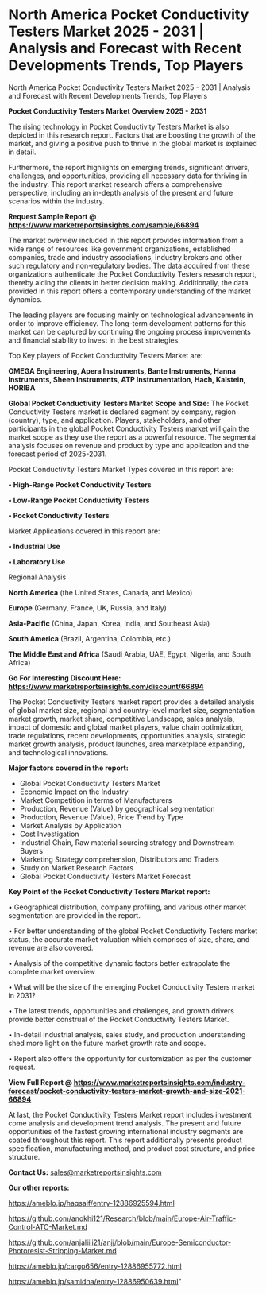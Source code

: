 # North America Pocket Conductivity Testers Market 2025 - 2031 | Analysis and Forecast with Recent Developments Trends, Top Players
North America Pocket Conductivity Testers Market 2025 - 2031 | Analysis and Forecast with Recent Developments Trends, Top Players

<Strong> Pocket Conductivity Testers Market Overview 2025 - 2031</strong>

The rising technology in Pocket Conductivity Testers Market is also depicted in this research report. Factors that are boosting the growth of the market, and giving a positive push to thrive in the global market is explained in detail.

Furthermore, the report highlights on emerging trends, significant drivers, challenges, and opportunities, providing all necessary data for thriving in the industry. This report market research offers a comprehensive perspective, including an in-depth analysis of the present and future scenarios within the industry.

<strong>Request Sample Report @ <a href=https://www.marketreportsinsights.com/sample/66894>https://www.marketreportsinsights.com/sample/66894</a></strong>

The market overview included in this report provides information from a wide range of resources like government organizations, established companies, trade and industry associations, industry brokers and other such regulatory and non-regulatory bodies. The data acquired from these organizations authenticate the Pocket Conductivity Testers research report, thereby aiding the clients in better decision making. Additionally, the data provided in this report offers a contemporary understanding of the market dynamics.

The leading players are focusing mainly on technological advancements in order to improve efficiency. The long-term development patterns for this market can be captured by continuing the ongoing process improvements and financial stability to invest in the best strategies.

Top Key players of Pocket Conductivity Testers Market are:

<strong>OMEGA Engineering, Apera Instruments, Bante Instruments, Hanna Instruments, Sheen Instruments, ATP Instrumentation, Hach, Kalstein, HORIBA</strong>

<strong><b>Global Pocket Conductivity Testers Market Scope and Size:</b></strong>
The Pocket Conductivity Testers market is declared segment by company, region (country), type, and application. Players, stakeholders, and other participants in the global Pocket Conductivity Testers market will gain the market scope as they use the report as a powerful resource. The segmental analysis focuses on revenue and product by type and application and the forecast period of 2025-2031.

Pocket Conductivity Testers Market Types covered in this report are:

<strong>• High-Range Pocket Conductivity Testers

• Low-Range Pocket Conductivity Testers

• Pocket Conductivity Testers</strong>

Market Applications covered in this report are:

<strong>• Industrial Use

• Laboratory Use</strong> 

Regional Analysis

<strong>North America</strong> (the United States, Canada, and Mexico)

<strong>Europe</strong> (Germany, France, UK, Russia, and Italy)

<strong>Asia-Pacific</strong> (China, Japan, Korea, India, and Southeast Asia)

<strong>South America</strong> (Brazil, Argentina, Colombia, etc.)

<strong>The Middle East and Africa</strong> (Saudi Arabia, UAE, Egypt, Nigeria, and South Africa)

<strong>Go For Interesting Discount Here: <a href=https://www.marketreportsinsights.com/discount/66894>https://www.marketreportsinsights.com/discount/66894</a></strong>

The Pocket Conductivity Testers market report provides a detailed analysis of global market size, regional and country-level market size, segmentation market growth, market share, competitive Landscape, sales analysis, impact of domestic and global market players, value chain optimization, trade regulations, recent developments, opportunities analysis, strategic market growth analysis, product launches, area marketplace expanding, and technological innovations.

<strong><b>Major factors covered in the report:</b></strong>
<ul>
  <li>Global Pocket Conductivity Testers Market </li>
  <li>Economic Impact on the Industry</li>
  <li>Market Competition in terms of Manufacturers</li>
  <li>Production, Revenue (Value) by geographical segmentation</li>
  <li>Production, Revenue (Value), Price Trend by Type</li>
  <li>Market Analysis by Application</li>
  <li>Cost Investigation</li>
  <li>Industrial Chain, Raw material sourcing strategy and Downstream Buyers</li>
  <li>Marketing Strategy comprehension, Distributors and Traders</li>
  <li>Study on Market Research Factors</li>
  <li>Global Pocket Conductivity Testers Market Forecast</li>
</ul>

<strong><b>Key Point of the Pocket Conductivity Testers Market report:</b></strong>

• Geographical distribution, company profiling, and various other market segmentation are provided in the report.

• For better understanding of the global Pocket Conductivity Testers market status, the accurate market valuation which comprises of size, share, and revenue are also covered.

• Analysis of the competitive dynamic factors better extrapolate the complete market overview

• What will be the size of the emerging Pocket Conductivity Testers market in 2031?

• The latest trends, opportunities and challenges, and growth drivers provide better construal of the Pocket Conductivity Testers Market.

• In-detail industrial analysis, sales study, and production understanding shed more light on the future market growth rate and scope.

• Report also offers the opportunity for customization as per the customer request.

<strong><b>View Full Report @ <a href=https://www.marketreportsinsights.com/industry-forecast/pocket-conductivity-testers-market-growth-and-size-2021-66894>https://www.marketreportsinsights.com/industry-forecast/pocket-conductivity-testers-market-growth-and-size-2021-66894</a></b></strong>


At last, the Pocket Conductivity Testers Market report includes investment come analysis and development trend analysis. The present and future opportunities of the fastest growing international industry segments are coated throughout this report. This report additionally presents product specification, manufacturing method, and product cost structure, and price structure.

<strong>Contact Us:</strong>
sales@marketreportsinsights.com

<strong>Our other reports:</strong>

<a href=https://ameblo.jp/haqsaif/entry-12886925594.html>https://ameblo.jp/haqsaif/entry-12886925594.html</a>

<a href=https://github.com/anokhi121/Research/blob/main/Europe-Air-Traffic-Control-ATC-Market.md>https://github.com/anokhi121/Research/blob/main/Europe-Air-Traffic-Control-ATC-Market.md</a>

<a href=https://github.com/anjaliiii21/anjj/blob/main/Europe-Semiconductor-Photoresist-Stripping-Market.md>https://github.com/anjaliiii21/anjj/blob/main/Europe-Semiconductor-Photoresist-Stripping-Market.md</a>

<a href=https://ameblo.jp/cargo656/entry-12886955772.html>https://ameblo.jp/cargo656/entry-12886955772.html</a>

<a href=https://ameblo.jp/samidha/entry-12886950639.html>https://ameblo.jp/samidha/entry-12886950639.html</a>"
